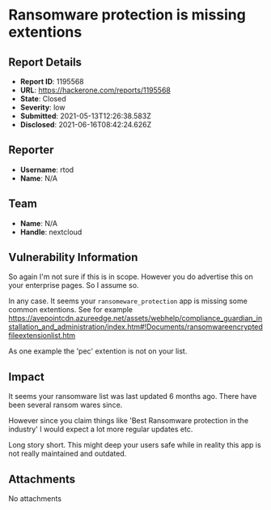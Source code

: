 # Ransomware protection is missing extentions

## Report Details
- **Report ID**: 1195568
- **URL**: https://hackerone.com/reports/1195568
- **State**: Closed
- **Severity**: low
- **Submitted**: 2021-05-13T12:26:38.583Z
- **Disclosed**: 2021-06-16T08:42:24.626Z

## Reporter
- **Username**: rtod
- **Name**: N/A

## Team
- **Name**: N/A
- **Handle**: nextcloud

## Vulnerability Information
So again I'm not sure if this is in scope. However you do advertise this on your enterprise pages. So I assume so.

In any case. It seems your `ransomeware_protection` app is missing some common extentions.
See for example https://avepointcdn.azureedge.net/assets/webhelp/compliance_guardian_installation_and_administration/index.htm#!Documents/ransomwareencryptedfileextensionlist.htm

As one example the 'pec' extention is not on your list.

## Impact

It seems your ransomware list was last updated 6 months ago.
There have been several ransom wares since.

However since you claim things like 'Best Ransomware protection in the industry' I would expect a lot more regular updates etc.

Long story short. This might deep your users safe while in reality this app is not really maintained and outdated.

## Attachments
No attachments
